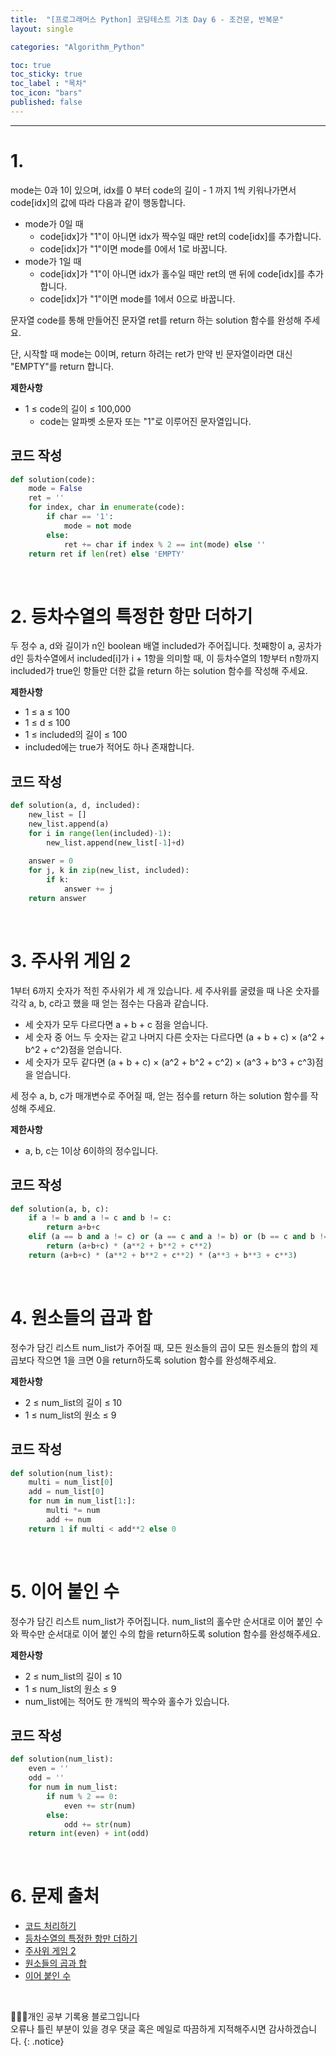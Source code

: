 ```yaml
---
title:  "[프로그래머스 Python] 코딩테스트 기초 Day 6 - 조건문, 반복문"
layout: single

categories: "Algorithm_Python"

toc: true
toc_sticky: true
toc_label : "목차"
toc_icon: "bars"
published: false
---
```


***

# 1. 
mode는 0과 1이 있으며, idx를 0 부터 code의 길이 - 1 까지 1씩 키워나가면서 code[idx]의 값에 따라 다음과 같이 행동합니다.

- mode가 0일 때
  - code[idx]가 "1"이 아니면 idx가 짝수일 때만 ret의 code[idx]를 추가합니다.
  - code[idx]가 "1"이면 mode를 0에서 1로 바꿉니다.
- mode가 1일 때
  - code[idx]가 "1"이 아니면 idx가 홀수일 때만 ret의 맨 뒤에 code[idx]를 추가합니다.
  - code[idx]가 "1"이면 mode를 1에서 0으로 바꿉니다.

문자열 code를 통해 만들어진 문자열 ret를 return 하는 solution 함수를 완성해 주세요.

단, 시작할 때 mode는 0이며, return 하려는 ret가 만약 빈 문자열이라면 대신 "EMPTY"를 return 합니다.

**제한사항**
- 1 ≤ code의 길이 ≤ 100,000
  - code는 알파벳 소문자 또는 "1"로 이루어진 문자열입니다.

## 코드 작성
```python
def solution(code):
    mode = False
    ret = ''
    for index, char in enumerate(code):
        if char == '1': 
            mode = not mode
        else: 
            ret += char if index % 2 == int(mode) else ''
    return ret if len(ret) else 'EMPTY'
```

<br>

# 2. 등차수열의 특정한 항만 더하기
두 정수 a, d와 길이가 n인 boolean 배열 included가 주어집니다. 첫째항이 a, 공차가 d인 등차수열에서 included[i]가 i + 1항을 의미할 때, 이 등차수열의 1항부터 n항까지 included가 true인 항들만 더한 값을 return 하는 solution 함수를 작성해 주세요.

**제한사항**
- 1 ≤ a ≤ 100
- 1 ≤ d ≤ 100
- 1 ≤ included의 길이 ≤ 100
- included에는 true가 적어도 하나 존재합니다. 

## 코드 작성
```python
def solution(a, d, included):
    new_list = []
    new_list.append(a)
    for i in range(len(included)-1):
        new_list.append(new_list[-1]+d)
        
    answer = 0
    for j, k in zip(new_list, included):
        if k:
            answer += j
    return answer
```

<br>

# 3. 주사위 게임 2
1부터 6까지 숫자가 적힌 주사위가 세 개 있습니다. 세 주사위를 굴렸을 때 나온 숫자를 각각 a, b, c라고 했을 때 얻는 점수는 다음과 같습니다.

- 세 숫자가 모두 다르다면 a + b + c 점을 얻습니다.
- 세 숫자 중 어느 두 숫자는 같고 나머지 다른 숫자는 다르다면 (a + b + c) × (a^2 + b^2 + c^2)점을 얻습니다.
- 세 숫자가 모두 같다면 (a + b + c) × (a^2 + b^2 + c^2) × (a^3 + b^3 + c^3)점을 얻습니다.

세 정수 a, b, c가 매개변수로 주어질 때, 얻는 점수를 return 하는 solution 함수를 작성해 주세요.

**제한사항**
- a, b, c는 1이상 6이하의 정수입니다.

## 코드 작성
```python
def solution(a, b, c):
    if a != b and a != c and b != c:
        return a+b+c
    elif (a == b and a != c) or (a == c and a != b) or (b == c and b != a):
        return (a+b+c) * (a**2 + b**2 + c**2)
    return (a+b+c) * (a**2 + b**2 + c**2) * (a**3 + b**3 + c**3)
```

<br>

# 4. 원소들의 곱과 합
정수가 담긴 리스트 num_list가 주어질 때, 모든 원소들의 곱이 모든 원소들의 합의 제곱보다 작으면 1을 크면 0을 return하도록 solution 함수를 완성해주세요.

**제한사항**
- 2 ≤ num_list의 길이 ≤ 10
- 1 ≤ num_list의 원소 ≤ 9

## 코드 작성
```python
def solution(num_list):
    multi = num_list[0]
    add = num_list[0]
    for num in num_list[1:]:
        multi *= num
        add += num
    return 1 if multi < add**2 else 0
```

<br>

# 5. 이어 붙인 수
정수가 담긴 리스트 num_list가 주어집니다. num_list의 홀수만 순서대로 이어 붙인 수와 짝수만 순서대로 이어 붙인 수의 합을 return하도록 solution 함수를 완성해주세요.

**제한사항**
- 2 ≤ num_list의 길이 ≤ 10
- 1 ≤ num_list의 원소 ≤ 9
- num_list에는 적어도 한 개씩의 짝수와 홀수가 있습니다.

## 코드 작성
```python
def solution(num_list):
    even = ''
    odd = ''
    for num in num_list:
        if num % 2 == 0:
            even += str(num)
        else:
            odd += str(num)
    return int(even) + int(odd)
```

<br>

# 6. 문제 출처
- [코드 처리하기](https://school.programmers.co.kr/learn/courses/30/lessons/181932)
- [등차수열의 특정한 항만 더하기](https://school.programmers.co.kr/learn/courses/30/lessons/181931)
- [주사위 게임 2](https://school.programmers.co.kr/learn/courses/30/lessons/181930)
- [원소들의 곱과 합](https://school.programmers.co.kr/learn/courses/30/lessons/181929)
- [이어 붙인 수](https://school.programmers.co.kr/learn/courses/30/lessons/181928)

<br>

👩🏻‍💻개인 공부 기록용 블로그입니다
<br>오류나 틀린 부분이 있을 경우 댓글 혹은 메일로 따끔하게 지적해주시면 감사하겠습니다.
{: .notice}
